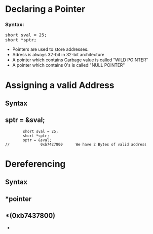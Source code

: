 # Declaring a Pointer

<!-- ### Syntax : 
###      short sval = 25;
###      short *sptr; -->

<h3>Syntax:</h3>

<pre>
short sval = 25;
short *sptr;
</pre>


* Pointers are used to store addresses.
* Adress is always 32-bit in 32-bit architecture
* A pointer which contains Garbage value is called "WILD POINTER"
* A pointer which contains 0's is called "NULL POINTER"

# Assigning a valid Address

## Syntax
##      sptr = &sval;

```
        short sval = 25;
        short *sptr;
        sptr = &sval;
//              0xb7427800      We have 2 Bytes of valid address
```

# Dereferencing
## Syntax
##      *pointer
##      *(0xb7437800)

* 